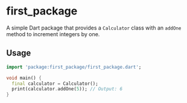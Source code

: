 # first_package

A simple Dart package that provides a `Calculator` class with an `addOne` method to increment integers by one.

## Usage

```dart
import 'package:first_package/first_package.dart';

void main() {
  final calculator = Calculator();
  print(calculator.addOne(5)); // Output: 6
}
